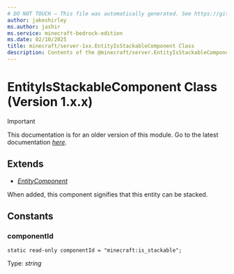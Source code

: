 ```yaml
---
# DO NOT TOUCH — This file was automatically generated. See https://github.com/mojang/minecraftapidocsgenerator to modify descriptions, examples, etc.
author: jakeshirley
ms.author: jashir
ms.service: minecraft-bedrock-edition
ms.date: 02/10/2025
title: minecraft/server-1xx.EntityIsStackableComponent Class
description: Contents of the @minecraft/server.EntityIsStackableComponent class (Version 1.x.x).
---
```

# EntityIsStackableComponent Class (Version 1.x.x)

> [!IMPORTANT]
> This documentation is for an older version of this module. Go to the latest documentation [*here*](../../../scriptapi/minecraft/server/EntityIsStackableComponent.md).

## Extends
- [*EntityComponent*](EntityComponent.md)

When added, this component signifies that this entity can be stacked.

## Constants

### **componentId**
`static read-only componentId = "minecraft:is_stackable";`

Type: *string*
